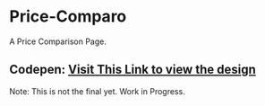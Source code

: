 # Price-Comparo
A Price Comparison Page. 

## Codepen: <a href="codepen.io/prawag/pen/mdyXpGW">Visit This Link to view the design</a>

Note: This is not the final yet. Work in Progress.



